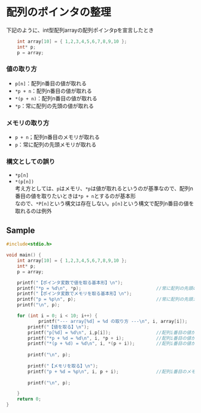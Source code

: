 # 配列のポインタの整理
下記のように、int型配列arrayの配列ポインタpを宣言したとき
```c
	int array[10] = { 1,2,3,4,5,6,7,8,9,10 };
	int* p;
	p = array;
```
### 値の取り方
- `p[n]`：配列n番目の値が取れる
- `*p + n`：配列n番目の値が取れる
- `*(p + n)`：配列n番目の値が取れる
- `*p`：常に配列の先頭の値が取れる

### メモリの取り方
- `p + n`；配列n番目のメモリが取れる
- `p`：常に配列の先頭メモリが取れる

### 構文としての誤り
- `*p[n]`
- `*(p[n])`  
考え方としては、`p`はメモリ、`*p`は値が取れるというのが基準なので、配列n番目の値を取りたいときは`*p + n`とするのが基本形  
なので、`*P[n]`という構文は存在しない。`p[n]`という構文で配列n番目の値を取れるのは例外

## Sample
```c
#include<stdio.h>

void main() {
	int array[10] = { 1,2,3,4,5,6,7,8,9,10 };
	int* p;
	p = array;

	printf("【ポインタ変数で値を取る基本形】\n");
	printf("*p = %d\n", *p);						    //常に配列の先頭の値が取れる
	printf("【ポインタ変数でメモリを取る基本形】\n");
	printf("p = %p\n", p);							    //常に配列の先頭メモリが取れる
	printf("\n", p);

	for (int i = 0; i < 10; i++) {
			printf("--- array[%d] = %d の取り方 ---\n", i, array[i]);
		printf("【値を取る】\n");			
		printf("p[%d] = %d\n", i,p[i]);					//配列i番目の値が取れる
		printf("*p + %d = %d\n", i, *p + i);			//配列i番目の値が取れる
		printf("*(p + %d) = %d\n", i, *(p + i));		//配列i番目の値が取れる
		
		printf("\n", p);
	
		printf("【メモリを取る】\n");		
		printf("p + %d = %p\n", i, p + i);				//配列i番目のメモリが取れる
		
		printf("\n", p);

	}
	return 0;
}
```